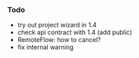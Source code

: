 ### Todo

- try out project wizard in 1.4
- check api contract with 1.4 (add public)
- RemoteFlow: how to cancel?
- fix internal warning
